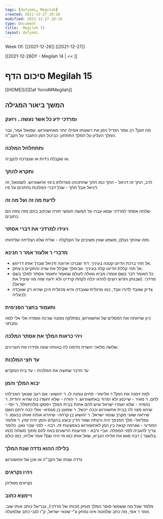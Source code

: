 ```yaml
---
tags: [dafyomi, Megilah] 
created: 2021-12-27 20:18
modified: 2021-12-27 20:18
type: Document
title:  Megilah 15
layout: dafyomi
---
```

Week Of: [[2021-12-26]]
[[2021-12-27]]

[[2021-12-26DY - Megilah 14 | << ]] 

# סיכום הדף  Megilah 15

[[HOME]]/[[Daf Yomi##Megilah]]

## המשך ביאור המגילה
### ומרדכי ידע כל אשר נעשה.. ויזעק
מה זעק? רב אמר הגדיל המן את רשעותו אפילו יותר מאחשוורוש.
שמואל אמר, גבר המלך העליון על המלך התחתון. כביכול המן התגבר על הקב"ה.
### ותתחלחל המלכה
או שקבלה נידות או שנצרכה לנקביה.
### ותקרא להתך
לרב, התך זה דניאל - התך כמו חתך שחתכוהו מגדולתו בימי אחשוורוש.
לשמואל, זה דניאל אבל חתך - שכל דברי המלכות נחתכים על פיו.
### לדעת מה זה ועל מה זה
שלחה אסתר למרדכי שמא עברו על חמשה חומשי תורה שכתוב בהם מזה ומזה הם כתובים.
### ויגידו למרדכי את דברי אסתר
מזה שהתך נעלם, משמע שאין משיבים על הקלקלה - שליח שלא הצליחה שליחותו.
### מדברי ר אלעזר אמר ר חנינא
- אל תהי ברכת הדיוט קטנה בעיניך.  דוד שברכו ארוונה ודניאל שברך אותו דריווש.
- אל תהי קללת הדיוט קלה בעיניך. אבימלך שקילל את שרה והתקיים ביצחק.
- כל האומר דבר בשם אומרו מביא גאולה לעולם שנאמר ותאמר אסתר למלך בשם מרדכי. (שבגתן ותרש רוצים להרגו יכלה לקחת קרדיט ולא ידעה שזה מה שיציל את ישראל) 
- צדיק שאבד לדורו אבד, כמו מרגלית שאבדה והיא מרגלית היכן שהיא רק שאבדה לבעליה.
### ותעמוד בחצר הפנימית
כיון שראתה את הפסלים של אחשוורוש, נסתלקה ממנה שכינה ואמרה אלי אלי למה עזבתני.
### ויהי כראות המלך את אסתר המלכה
שלשה מלאכי השרת נזדמנו לה באותה שעה וסידרו את העניינים.
### עד חצי המלכות 
עד הדבר שחוצה את המלכות - עד בית המקדש
### יבוא המלך והמן
למה זימנה את המן? ר אליעזר- פחים טמנה לו. ר יהושוע- אם רעב שונאך האכילהו לחם. ר מאיר - שייכנע ולא ימרוד באחשוורוש. ר יהודה - שלא יחשדו בה שהיא יהודית. ר נחמיה - שלא יאמרו ישראל שיש להם אחות בבית המלך ויפסקו מלהתפלל. ר יוסי - שיהא מצוי לה בבית אחשוורוש וככה ייכשל. ר שמעון בן מנסיא- אולי ככה ירחם השם שיראה שאני מקרב שונאי ישראל. ר יהושוע בן קרחה- שיהרוג אותה ואותו בכעסו. ר גמליאל- מלך הפכפך היה ורצתה שגזר הדין יבוצע בהקדם והמן יהיה זמין. ר אלעזר המודעי - שגרמה קנאה בין המן לאחשוורוש באמצעות זה. רבה - לפני שבר גאון. כלומר צריך להגביה לפני המפלה. אביי ורבא - פורענות הרשעים באה להם מתוך משתה (כמו בלשצר ) 
רבה פגש את אליהו הנביא, שאל אותו כמו מי היה שם? אמר אליהו, כמו כולם.
### בלילה ההוא נדדה שנת המלך
נדדה שנתו של הקב"ה או אכן של אחשוורוש 
### ויהיו נקראים
נקראים מאליהן 
### ויימצא כתוב
מלמד שכל מה ששמשי סופר המלך מוחק (זכותו של מרדכי), גבריאל כותב אותו שוב.
אמר ר אסי, מה כתב שלמטה אינו נמחק ע"י שונאי ישראל, ק"ו לגבי כתב שלמעלה.


